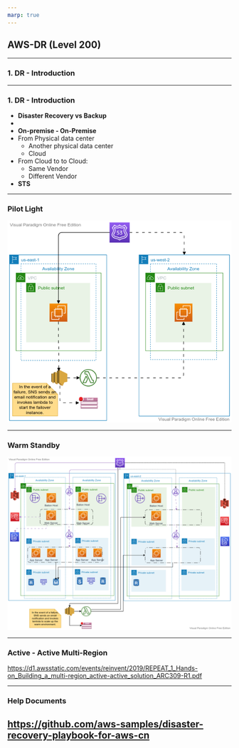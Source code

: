 ```yaml
---
marp: true
---
```


## AWS-DR (Level 200)

---

### 1. DR - Introduction


---

### 1. DR - Introduction

- **Disaster Recovery vs Backup**
- 
- **On-premise - On-Premise**
- From Physical data center
  - Another physical data center
  - Cloud
- From Cloud to to Cloud:
  - Same Vendor
  - Different Vendor
- **STS**

---
### Pilot Light
![alt text right](./assets/pilot_light.vpd.png "DR - Pilot Light")

---

### Warm Standby
![alt text right](./assets/warm_standby.vpd.png "DR - Warm Standby")

---

### Active - Active Multi-Region

https://d1.awsstatic.com/events/reinvent/2019/REPEAT_1_Hands-on_Building_a_multi-region_active-active_solution_ARC309-R1.pdf

---
### Help Documents

https://github.com/aws-samples/disaster-recovery-playbook-for-aws-cn
---
